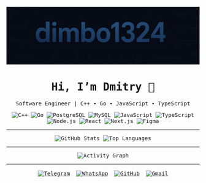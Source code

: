 <!-- Apply Source Code Pro font to everything -->
<div align="center" style="font-family: 'Source Code Pro', monospace;">

<!-- =============== HEADER =============== -->
<p align="center">
  <picture>
    <!-- Dark-mode banner -->
    <source media="(prefers-color-scheme: dark)" srcset="https://github.com/dimbo1324/dimbo1324/blob/main/assets/htitle.png">
    <!-- Light-mode banner -->
    <img alt="Header" src="https://github.com/dimbo1324/dimbo1324/blob/main/assets/htitle.png">
  </picture>
</p>

<!-- =============== INTRO =============== -->
<h1 align="center">Hi, I’m Dmitry 👋</h1>
<p align="center">Software Engineer | C++ • Go • JavaScript • TypeScript</p>

<!-- =============== SKILLS BADGES =============== -->
<div align="center">
  <img alt="C++"       src="https://img.shields.io/badge/C++-060A15?style=for-the-badge&logo=c%2B%2B&logoColor=FFC107" />
  <img alt="Go"        src="https://img.shields.io/badge/Go-060A15?style=for-the-badge&logo=go&logoColor=FFC107" />
  <img alt="PostgreSQL"src="https://img.shields.io/badge/PostgreSQL-060A15?style=for-the-badge&logo=postgresql&logoColor=FFC107" />
  <img alt="MySQL"     src="https://img.shields.io/badge/MySQL-060A15?style=for-the-badge&logo=mysql&logoColor=FFC107" />
  <img alt="JavaScript"src="https://img.shields.io/badge/JavaScript-060A15?style=for-the-badge&logo=javascript&logoColor=FFC107" />
  <img alt="TypeScript"src="https://img.shields.io/badge/TypeScript-060A15?style=for-the-badge&logo=typescript&logoColor=FFC107" />
  <img alt="Node.js"   src="https://img.shields.io/badge/Node.js-060A15?style=for-the-badge&logo=node.js&logoColor=FFC107" />
  <img alt="React"     src="https://img.shields.io/badge/React-060A15?style=for-the-badge&logo=react&logoColor=FFC107" />
  <img alt="Next.js"   src="https://img.shields.io/badge/Next.js-060A15?style=for-the-badge&logo=next.js&logoColor=FFC107" />
  <img alt="Figma"     src="https://img.shields.io/badge/Figma-060A15?style=for-the-badge&logo=figma&logoColor=FFC107" />
</div>

---

<!-- =============== STATS =============== -->
<div align="center">
  <!-- GitHub overall stats -->
  <img alt="GitHub Stats" src="https://github-readme-stats.vercel.app/api?username=dimbo1324&show_icons=true&theme=dark&hide_border=true" />
  <!-- Top languages -->
  <img alt="Top Languages" src="https://github-readme-stats.vercel.app/api/top-langs/?username=dimbo1324&layout=compact&theme=dark&hide_border=true" />
</div>

---

<!-- =============== ACTIVITY GRAPH =============== -->
<div align="center">
  <img alt="Activity Graph" src="https://github-readme-activity-graph.vercel.app/graph?username=dimbo1324&theme=github-dark&hide_border=true" />
</div>

---

<!-- =============== SOCIAL LINKS =============== -->
<div align="center" style="display: flex; justify-content: center; gap: 16px; margin-top: 16px;">
  <a href="https://t.me/YOUR_TELEGRAM" htitle="Telegram">
    <img alt="Telegram" src="https://img.shields.io/badge/Telegram-060A15?style=for-the-badge&logo=telegram&logoColor=2CA5E0" />
  </a>
  <a href="https://wa.me/YOUR_NUMBER" htitle="WhatsApp">
    <img alt="WhatsApp" src="https://img.shields.io/badge/WhatsApp-060A15?style=for-the-badge&logo=whatsapp&logoColor=25D366" />
  </a>
  <a href="https://github.com/dimbo1324" htitle="GitHub">
    <img alt="GitHub" src="https://img.shields.io/badge/GitHub-060A15?style=for-the-badge&logo=github&logoColor=FFFFFF" />
  </a>
  <a href="mailto:YOUR_EMAIL@gmail.com" htitle="Gmail">
    <img alt="Gmail" src="https://img.shields.io/badge/Gmail-060A15?style=for-the-badge&logo=gmail&logoColor=D14836" />
  </a>
</div>

</div>
